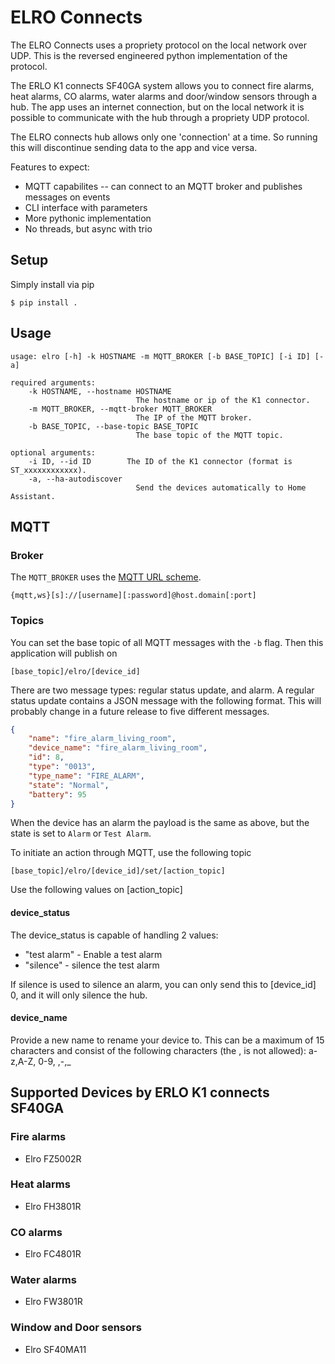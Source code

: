 # ELRO Connects
The ELRO Connects uses a propriety protocol on the local network over UDP. This is the reversed engineered python implementation of the protocol.

The ERLO K1 connects SF40GA system allows you to connect fire alarms, heat alarms, CO alarms, water alarms and door/window sensors through a hub. The app uses an internet connection, but on the local network it is possible to communicate with the hub through a propriety UDP protocol.

The ELRO connects hub allows only one 'connection' at a time. So running this will discontinue sending data to the app and vice versa.

Features to expect:
* MQTT capabilites -- can connect to an MQTT broker and publishes messages on events
* CLI interface with parameters
* More pythonic implementation
* No threads, but async with trio

## Setup
Simply install via pip

    $ pip install .

## Usage

    usage: elro [-h] -k HOSTNAME -m MQTT_BROKER [-b BASE_TOPIC] [-i ID] [-a]

    required arguments:
        -k HOSTNAME, --hostname HOSTNAME
                                The hostname or ip of the K1 connector.
        -m MQTT_BROKER, --mqtt-broker MQTT_BROKER
                                The IP of the MQTT broker.
        -b BASE_TOPIC, --base-topic BASE_TOPIC
                                The base topic of the MQTT topic.

    optional arguments:
        -i ID, --id ID        The ID of the K1 connector (format is ST_xxxxxxxxxxxx).
        -a, --ha-autodiscover
                                Send the devices automatically to Home Assistant.


## MQTT

### Broker

The `MQTT_BROKER` uses the [MQTT URL scheme](https://github.com/mqtt/mqtt.github.io/wiki/URI-Scheme).

    {mqtt,ws}[s]://[username][:password]@host.domain[:port]

### Topics

You can set the base topic of all MQTT messages with the `-b` flag. Then this application will publish on

    [base_topic]/elro/[device_id]
    
There are two message types: regular status update, and alarm. A regular status update contains a JSON message with the following format. This will probably change in a future release to five different messages.

```JSON
{
    "name": "fire_alarm_living_room", 
    "device_name": "fire_alarm_living_room", 
    "id": 8, 
    "type": "0013", 
    "type_name": "FIRE_ALARM", 
    "state": "Normal", 
    "battery": 95
}
```

When the device has an alarm the payload is the same as above, but the state is set to `Alarm` or `Test Alarm`.

To initiate an action through MQTT, use the following topic

    [base_topic]/elro/[device_id]/set/[action_topic]

Use the following values on [action_topic]

#### device_status

The device_status is capable of handling 2 values:
* "test alarm" - Enable a test alarm
* "silence" - silence the test alarm

If silence is used to silence an alarm, you can only send this to [device_id] 0, and it will only silence the hub.

#### device_name

Provide a new name to rename your device to. This can be a maximum of 15 characters and consist of the following characters (the , is not allowed): a-z,A-Z, 0-9, ,-,_

## Supported Devices by ERLO K1 connects SF40GA
### Fire alarms
* Elro FZ5002R
### Heat alarms
* Elro FH3801R
### CO alarms
* Elro FC4801R
### Water alarms
* Elro FW3801R
### Window and Door sensors
* Elro SF40MA11
